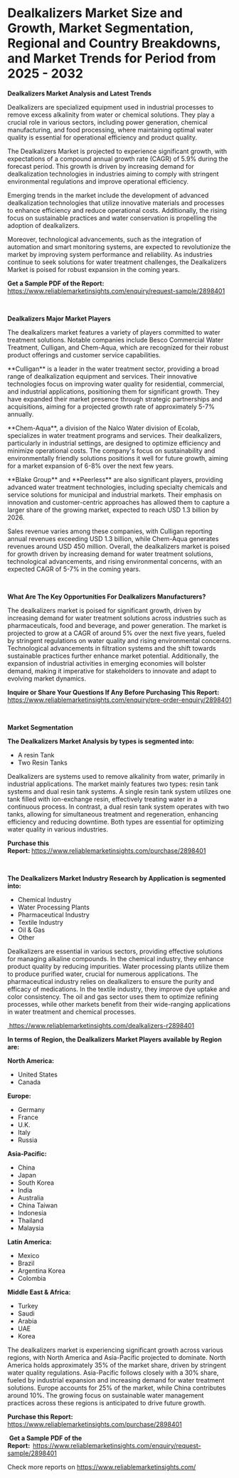 <p><h1>Dealkalizers Market Size and Growth, Market Segmentation, Regional and Country Breakdowns, and Market Trends for Period from 2025 -  2032</h1></p><p><strong>Dealkalizers Market Analysis and Latest Trends</strong></p>
<p><p>Dealkalizers are specialized equipment used in industrial processes to remove excess alkalinity from water or chemical solutions. They play a crucial role in various sectors, including power generation, chemical manufacturing, and food processing, where maintaining optimal water quality is essential for operational efficiency and product quality. </p><p>The Dealkalizers Market is projected to experience significant growth, with expectations of a compound annual growth rate (CAGR) of 5.9% during the forecast period. This growth is driven by increasing demand for dealkalization technologies in industries aiming to comply with stringent environmental regulations and improve operational efficiency. </p><p>Emerging trends in the market include the development of advanced dealkalization technologies that utilize innovative materials and processes to enhance efficiency and reduce operational costs. Additionally, the rising focus on sustainable practices and water conservation is propelling the adoption of dealkalizers. </p><p>Moreover, technological advancements, such as the integration of automation and smart monitoring systems, are expected to revolutionize the market by improving system performance and reliability. As industries continue to seek solutions for water treatment challenges, the Dealkalizers Market is poised for robust expansion in the coming years.</p></p>
<p><strong>Get a Sample PDF of the Report:&nbsp;</strong> <a href="https://www.reliablemarketinsights.com/enquiry/request-sample/2898401?utm_campaign=3011&utm_medium=2&utm_source=Github&utm_content=ia&utm_term=15032025&utm_id=dealkalizers">https://www.reliablemarketinsights.com/enquiry/request-sample/2898401</a></p>
<p>&nbsp;</p>
<p><strong>Dealkalizers Major Market Players</strong></p>
<p><p>The dealkalizers market features a variety of players committed to water treatment solutions. Notable companies include Besco Commercial Water Treatment, Culligan, and Chem-Aqua, which are recognized for their robust product offerings and customer service capabilities.</p><p>**Culligan** is a leader in the water treatment sector, providing a broad range of dealkalization equipment and services. Their innovative technologies focus on improving water quality for residential, commercial, and industrial applications, positioning them for significant growth. They have expanded their market presence through strategic partnerships and acquisitions, aiming for a projected growth rate of approximately 5-7% annually.</p><p>**Chem-Aqua**, a division of the Nalco Water division of Ecolab, specializes in water treatment programs and services. Their dealkalizers, particularly in industrial settings, are designed to optimize efficiency and minimize operational costs. The company's focus on sustainability and environmentally friendly solutions positions it well for future growth, aiming for a market expansion of 6-8% over the next few years.</p><p>**Blake Group** and **Peerless** are also significant players, providing advanced water treatment technologies, including specialty chemicals and service solutions for municipal and industrial markets. Their emphasis on innovation and customer-centric approaches has allowed them to capture a larger share of the growing market, expected to reach USD 1.3 billion by 2026.</p><p>Sales revenue varies among these companies, with Culligan reporting annual revenues exceeding USD 1.3 billion, while Chem-Aqua generates revenues around USD 450 million. Overall, the dealkalizers market is poised for growth driven by increasing demand for water treatment solutions, technological advancements, and rising environmental concerns, with an expected CAGR of 5-7% in the coming years.</p></p>
<p>&nbsp;</p>
<p><strong>What Are The Key Opportunities For Dealkalizers Manufacturers?</strong></p>
<p><p>The dealkalizers market is poised for significant growth, driven by increasing demand for water treatment solutions across industries such as pharmaceuticals, food and beverage, and power generation. The market is projected to grow at a CAGR of around 5% over the next five years, fueled by stringent regulations on water quality and rising environmental concerns. Technological advancements in filtration systems and the shift towards sustainable practices further enhance market potential. Additionally, the expansion of industrial activities in emerging economies will bolster demand, making it imperative for stakeholders to innovate and adapt to evolving market dynamics.</p></p>
<p><strong>Inquire or Share Your Questions If Any Before Purchasing This Report:</strong> <a href="https://www.reliablemarketinsights.com/enquiry/pre-order-enquiry/2898401?utm_campaign=3011&utm_medium=2&utm_source=Github&utm_content=ia&utm_term=15032025&utm_id=dealkalizers">https://www.reliablemarketinsights.com/enquiry/pre-order-enquiry/2898401</a></p>
<p>&nbsp;</p>
<p><strong>Market Segmentation</strong></p>
<p><strong>The Dealkalizers Market Analysis by types is segmented into:</strong></p>
<p><ul><li>A resin Tank</li><li>Two Resin Tanks</li></ul></p>
<p><p>Dealkalizers are systems used to remove alkalinity from water, primarily in industrial applications. The market mainly features two types: resin tank systems and dual resin tank systems. A single resin tank system utilizes one tank filled with ion-exchange resin, effectively treating water in a continuous process. In contrast, a dual resin tank system operates with two tanks, allowing for simultaneous treatment and regeneration, enhancing efficiency and reducing downtime. Both types are essential for optimizing water quality in various industries.</p></p>
<p><strong>Purchase this Report:&nbsp;</strong><a href="https://www.reliablemarketinsights.com/purchase/2898401?utm_campaign=3011&utm_medium=2&utm_source=Github&utm_content=ia&utm_term=15032025&utm_id=dealkalizers">https://www.reliablemarketinsights.com/purchase/2898401</a></p>
<p>&nbsp;</p>
<p><strong>The Dealkalizers Market Industry Research by Application is segmented into:</strong></p>
<p><ul><li>Chemical Industry</li><li>Water Processing Plants</li><li>Pharmaceutical Industry</li><li>Textile Industry</li><li>Oil & Gas</li><li>Other</li></ul></p>
<p><p>Dealkalizers are essential in various sectors, providing effective solutions for managing alkaline compounds. In the chemical industry, they enhance product quality by reducing impurities. Water processing plants utilize them to produce purified water, crucial for numerous applications. The pharmaceutical industry relies on dealkalizers to ensure the purity and efficacy of medications. In the textile industry, they improve dye uptake and color consistency. The oil and gas sector uses them to optimize refining processes, while other markets benefit from their wide-ranging applications in water treatment and chemical processes.</p></p>
<p><a href="https://www.reliablemarketinsights.com/dealkalizers-r2898401?utm_campaign=3011&utm_medium=2&utm_source=Github&utm_content=ia&utm_term=15032025&utm_id=dealkalizers">&nbsp;https://www.reliablemarketinsights.com/dealkalizers-r2898401</a></p>
<p><strong>In terms of Region, the Dealkalizers Market Players available by Region are:</strong></p>
<p>
    <p> <strong> North America: </strong>
        <ul>
            <li>United States</li>
            <li>Canada</li>
        </ul>
        </p> 
    <p> <strong> Europe: </strong>
        <ul>
            <li>Germany</li>
            <li>France</li>
            <li>U.K.</li>
            <li>Italy</li>
            <li>Russia</li>
        </ul>
        </p> 
    <p> <strong> Asia-Pacific: </strong>
        <ul>
            <li>China</li>
            <li>Japan</li>
            <li>South Korea</li>
            <li>India</li>
            <li>Australia</li>
            <li>China Taiwan</li>
            <li>Indonesia</li>
            <li>Thailand</li>
            <li>Malaysia</li>
        </ul>
        </p> 
    <p> <strong> Latin America: </strong>
        <ul>
            <li>Mexico</li>
            <li>Brazil</li>
            <li>Argentina Korea</li>
            <li>Colombia</li>
        </ul>
        </p> 
    <p> <strong> Middle East & Africa: </strong>
        <ul>
            <li>Turkey</li>
            <li>Saudi</li>
            <li>Arabia</li>
            <li>UAE</li>
            <li>Korea</li>
        </ul>
    </p>
    </p>
<p><p>The dealkalizers market is experiencing significant growth across various regions, with North America and Asia-Pacific projected to dominate. North America holds approximately 35% of the market share, driven by stringent water quality regulations. Asia-Pacific follows closely with a 30% share, fueled by industrial expansion and increasing demand for water treatment solutions. Europe accounts for 25% of the market, while China contributes around 10%. The growing focus on sustainable water management practices across these regions is anticipated to drive future growth.</p></p>
<p><strong>Purchase this Report: </strong><a href="https://www.reliablemarketinsights.com/purchase/2898401?utm_campaign=3011&utm_medium=2&utm_source=Github&utm_content=ia&utm_term=15032025&utm_id=dealkalizers">https://www.reliablemarketinsights.com/purchase/2898401</a></p>
<p>&nbsp;<strong>Get a Sample PDF of the Report:&nbsp;&nbsp;</strong><a href="https://www.reliablemarketinsights.com/enquiry/request-sample/2898401?utm_campaign=3011&utm_medium=2&utm_source=Github&utm_content=ia&utm_term=15032025&utm_id=dealkalizers">https://www.reliablemarketinsights.com/enquiry/request-sample/2898401</a></p>
<p><strong></strong></p>
<p>Check more reports on <a href="https://www.reliablemarketinsights.com/?utm_campaign=3011&utm_medium=2&utm_source=Github&utm_content=ia&utm_term=15032025&utm_id=dealkalizers">https://www.reliablemarketinsights.com/</a></p>
